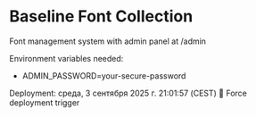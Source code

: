 # Baseline Font Collection

Font management system with admin panel at /admin

Environment variables needed:
- ADMIN_PASSWORD=your-secure-password

Deployment: среда,  3 сентября 2025 г. 21:01:57 (CEST)
🚀 Force deployment trigger

